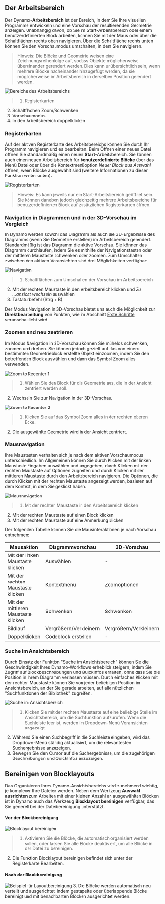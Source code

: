 

## Der Arbeitsbereich

Der Dynamo-**Arbeitsbereich** ist der Bereich, in dem Sie Ihre visuellen Programme entwickeln und eine Vorschau der resultierenden Geometrie anzeigen. Unabhängig davon, ob Sie im Start-Arbeitsbereich oder einem benutzerdefinierten Block arbeiten, können Sie mit der Maus oder über die Schaltflächen rechts oben navigieren. Über die Schaltfläche rechts unten können Sie den Vorschaumodus umschalten, in dem Sie navigieren.

> Hinweis: Die Blöcke und Geometrie weisen eine Zeichnungsreihenfolge auf, sodass Objekte möglicherweise übereinander gerendert werden. Dies kann unübersichtlich sein, wenn mehrere Blöcke nacheinander hinzugefügt werden, da sie möglicherweise im Arbeitsbereich in derselben Position gerendert werden.

![Bereiche des Arbeitsbereichs](images/2-3/01-WorkspaceRegions.jpg)

> 1. Registerkarten
2. Schaltflächen Zoom/Schwenken
3. Vorschaumodus
4. In den Arbeitsbereich doppelklicken

### Registerkarten

Auf der aktiven Registerkarte des Arbeitsbereichs können Sie durch Ihr Programm navigieren und es bearbeiten. Beim Öffnen einer neuen Datei öffnen Sie standardmäßig einen neuen **Start**-Arbeitsbereich. Sie können auch einen neuen Arbeitsbereich für **benutzerdefinierte Blöcke** über das Menü Datei oder über die Kontextmenüoption *Neuer Block aus Auswahl* öffnen, wenn Blöcke ausgewählt sind (weitere Informationen zu dieser Funktion weiter unten).

![Registerkarten](images/2-3/02-Tabs.jpg)

> Hinweis: Es kann jeweils nur ein Start-Arbeitsbereich geöffnet sein. Sie können daneben jedoch gleichzeitig mehrere Arbeitsbereiche für benutzerdefinierten Block auf zusätzlichen Registerkarten öffnen.

### Navigation in Diagrammen und in der 3D-Vorschau im Vergleich

In Dynamo werden sowohl das Diagramm als auch die 3D-Ergebnisse des Diagramms (wenn Sie Geometrie erstellen) im Arbeitsbereich gerendert. Standardmäßig ist das Diagramm die aktive Vorschau. Sie können das Diagramm durchlaufen, indem Sie es mithilfe der Navigationstasten oder der mittleren Maustaste schwenken oder zoomen. Zum Umschalten zwischen den aktiven Voransichten sind drei Möglichkeiten verfügbar:

![Navigation](images/2-3/03-PreviewNavigations.jpg)

> 1. Schaltflächen zum Umschalten der Vorschau im Arbeitsbereich
2. Mit der rechten Maustaste in den Arbeitsbereich klicken und *Zu ...ansicht wechseln* auswählen
3. Tastaturbefehl (Strg + B)

Der Modus Navigation in 3D-Vorschau bietet uns auch die Möglichkeit zur **Direktbearbeitung** von Punkten, wie im Abschnitt [Erste Schritte](http://dynamoprimer.com/de/02_Hello-Dynamo/2-6_the_quick_start_guide.html) veranschaulicht wird.

### Zoomen und neu zentrieren

Im Modus Navigation in 3D-Vorschau können Sie mühelos schwenken, zoomen und drehen. Sie können jedoch gezielt auf das von einem bestimmten Geometrieblock erstellte Objekt einzoomen, indem Sie den betreffenden Block auswählen und dann das Symbol Zoom alles verwenden.

![Zoom to Recenter 1](images/2-3/03-ZoomToRecenter_1.jpg)

> 1. Wählen Sie den Block für die Geometrie aus, die in der Ansicht zentriert werden soll.
2. Wechseln Sie zur Navigation in der 3D-Vorschau.

![Zoom to Recenter 2](images/2-3/03-ZoomToRecenter_2.jpg)

> 1. Klicken Sie auf das Symbol Zoom alles in der rechten oberen Ecke.
2. Die ausgewählte Geometrie wird in der Ansicht zentriert.

### Mausnavigation

Ihre Maustasten verhalten sich je nach dem aktiven Vorschaumodus unterschiedlich. Im Allgemeinen können Sie durch Klicken mit der linken Maustaste Eingaben auswählen und angegeben, durch Klicken mit der rechten Maustaste auf Optionen zugreifen und durch Klicken mit der mittleren Maustaste durch den Arbeitsbereich navigieren. Die Optionen, die durch Klicken mit der rechten Maustaste angezeigt werden, basieren auf dem Kontext, in dem Sie geklickt haben.

![Mausnavigation](images/2-3/04-HelloMouse.jpg)

> 1. Mit der rechten Maustaste in den Arbeitsbereich klicken
2. Mit der rechten Maustaste auf einen Block klicken
3. Mit der rechten Maustaste auf eine Anmerkung klicken

Der folgenden Tabelle können Sie die Mausinteraktionen je nach Vorschau entnehmen:

|**Mausaktion**|**Diagrammvorschau**|**3D-Vorschau**|
| -- | -- | -- |
|Mit der linken Maustaste klicken|Auswählen|-|
|Mit der rechten Maustaste klicken|Kontextmenü|Zoomoptionen|
|Mit der mittleren Maustaste klicken|Schwenken|Schwenken|
|Bildlauf|Vergrößern/Verkleinern|Vergrößern/Verkleinern|
|Doppelklicken|Codeblock erstellen|-|

### Suche im Ansichtsbereich

Durch Einsatz der Funktion "Suche im Ansichtsbereich" können Sie die Geschwindigkeit Ihres Dynamo-Workflows erheblich steigern, indem Sie Zugriff auf Blockbeschreibungen und QuickInfos erhalten, ohne dass Sie die Position in Ihrem Diagramm verlassen müssen. Durch einfaches Klicken mit der rechten Maustaste können Sie von jeder beliebigen Position im Ansichtsbereich, an der Sie gerade arbeiten, auf alle nützlichen "Suchfunktionen der Bibliothek" zugreifen.

![Suche im Ansichtsbereich](images/2-3/05-InCanvasSearch.jpg)

> 1. Klicken Sie mit der rechten Maustaste auf eine beliebige Stelle im Ansichtsbereich, um die Suchfunktion aufzurufen. Wenn die Suchleiste leer ist, werden im Dropdown-Menü Voransichten angezeigt.
2. Während Sie einen Suchbegriff in die Suchleiste eingeben, wird das Dropdown-Menü ständig aktualisiert, um die relevantesten Suchergebnisse anzuzeigen.
3. Bewegen Sie den Cursor auf die Suchergebnisse, um die zugehörigen Beschreibungen und QuickInfos anzuzeigen.

## Bereinigen von Blocklayouts

Das Organisieren Ihres Dynamo-Ansichtsbereichs wird zunehmend wichtig, je komplexer Ihre Dateien werden. Neben dem Werkzeug **Auswahl ausrichten** zum Arbeiten mit einer kleinen Anzahl an ausgewählten Blöcken ist in Dynamo auch das Werkzeug **Blocklayout bereinigen** verfügbar, das Sie generell bei der Dateibereinigung unterstützt.

#### Vor der Blockbereinigung

![Blocklayout bereinigen](images/2-3/06-CleanupNodeLayout.jpg)

> 1. Aktivieren Sie die Blöcke, die automatisch organisiert werden sollen, oder lassen Sie alle Blöcke deaktiviert, um alle Blöcke in der Datei zu bereinigen.
2. Die Funktion Blocklayout bereinigen befindet sich unter der Registerkarte Bearbeiten.
#### Nach der Blockbereinigung

![Beispiel für Layoutbereinigung](images/2-3/07-CleanupNodeLayout.jpg)
3. Die Blöcke werden automatisch neu verteilt und ausgerichtet, indem gestapelte oder überlappende Blöcke bereinigt und mit benachbarten Blöcken ausgerichtet werden.

